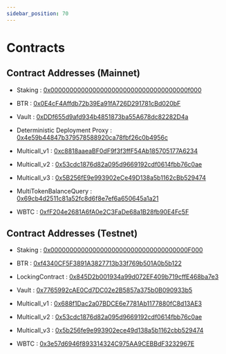 ```yaml
---
sidebar_position: 70
---
```


# Contracts

## Contract Addresses (Mainnet)
- Staking : [0x000000000000000000000000000000000000f000](https://www.btrscan.com/address/0x000000000000000000000000000000000000f000?tab=Transactions)

- BTR : [0x0E4cF4Affdb72b39Ea91fA726D291781cBd020bF](https://www.btrscan.com/address/0x0e4cf4affdb72b39ea91fa726d291781cbd020bf?tab=Transactions)

- Vault : [0xDDf655d9afd934b4851873ba55A678dc82282D4a](https://www.btrscan.com/address/0xddf655d9afd934b4851873ba55a678dc82282d4a?tab=Transactions)

- Deterministic Deployment Proxy : [0x4e59b44847b379578588920ca78fbf26c0b4956c](https://www.btrscan.com/address/0x4e59b44847b379578588920ca78fbf26c0b4956c?tab=Transactions)

- Multicall_v1 : [0xc8818aaeaBF0dF9f3f3ffF54Ab185705177A6234](https://www.btrscan.com/address/0xc8818aaeabf0df9f3f3fff54ab185705177a6234?tab=Transactions)

- Multicall_v2 : [0x53cdc1876d82a095d9669192cdf0614fbb76c0ae](https://www.btrscan.com/address/0x53cdc1876d82a095d9669192cdf0614fbb76c0ae?tab=Transactions)

- Multicall_v3 : [0x5B256fE9e993902eCe49D138a5b1162cBb529474](https://www.btrscan.com/address/0x5B256fE9e993902eCe49D138a5b1162cBb529474?tab=Transactions)

- MultiTokenBalanceQuery : [0x69cb4d2511c81a52fc8d6f8e7ef6a650645a1a21](https://www.btrscan.com/address/0x69cb4d2511c81a52fc8d6f8e7ef6a650645a1a21)

- WBTC : [0xfF204e2681A6fA0e2C3FaDe68a1B28fb90E4Fc5F](https://www.btrscan.com/address/0xff204e2681a6fa0e2c3fade68a1b28fb90e4fc5f?tab=Transactions)

## Contract Addresses (Testnet)
- Staking : [0x000000000000000000000000000000000000F000](https://testnet-scan.bitlayer.org/address/0x000000000000000000000000000000000000f000?tab=Transactions)

- BTR : [0xf4340CF5F3891A3827713b33f769b501A0b5b122](https://testnet-scan.bitlayer.org/address/0xf4340cf5f3891a3827713b33f769b501a0b5b122?tab=Transactions)

- LockingContract : [0x845D2b001934a99d072EF409b719cffE468ba7e3](https://testnet-scan.bitlayer.org/address/0x845d2b001934a99d072ef409b719cffe468ba7e3?tab=Transactions)

- Vault : [0x7765992cAE0Cd7DC02e2B5857a375b0B090933b5](https://testnet-scan.bitlayer.org/address/0x7765992cae0cd7dc02e2b5857a375b0b090933b5?tab=Transactions)

- Multicall_v1 : [0x688f1Dac2a07BDCE6e7781Ab1177880fC8d13AE3](https://testnet-scan.bitlayer.org/address/0x688f1dac2a07bdce6e7781ab1177880fc8d13ae3?tab=Transactions)

- Multicall_v2 : [0x53cdc1876d82a095d9669192cdf0614fbb76c0ae](https://testnet.btrscan.com/address/0x53cdc1876d82a095d9669192cdf0614fbb76c0ae?tab=Transactions)

- Multicall_v3 : [0x5b256fe9e993902ece49d138a5b1162cbb529474](https://testnet.btrscan.com/address/0x5b256fe9e993902ece49d138a5b1162cbb529474?tab=Transactions)

- WBTC : [0x3e57d6946f893314324C975AA9CEBBdF3232967E](https://testnet-scan.bitlayer.org/address/0x3e57d6946f893314324c975aa9cebbdf3232967e?tab=Transactions)